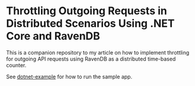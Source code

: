 # Throttling Outgoing Requests in Distributed Scenarios Using .NET Core and RavenDB

This is a companion repository to my article on how to implement throttling for outgoing API requests using RavenDB as a distributed time-based counter.

See [dotnet-example](dotnet-example) for how to run the sample app.